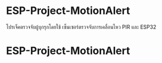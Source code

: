 # ESP-Project-MotionAlert
โปรเจ็คตรวจจับผู้บุกรุกโดยใช้ เซ็นเซอร์ตรวจจับการเคลื่อนไหว PIR และ ESP32
# ESP-Project-MotionAlert
